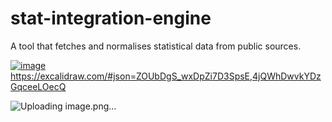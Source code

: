 # stat-integration-engine

A tool that fetches and normalises statistical data from public sources.

[![image](https://github.com/statbase/stat-integration-engine/assets/38020265/679d90a5-9193-4738-b2f2-056a089815c6)](https://excalidraw.com/#json=ZOUbDgS_wxDpZi7D3SpsE,4jQWhDwvkYDzGqceeLOecQ)https://excalidraw.com/#json=ZOUbDgS_wxDpZi7D3SpsE,4jQWhDwvkYDzGqceeLOecQ

![Uploading image.png…]()



